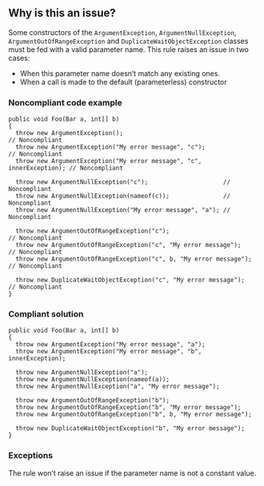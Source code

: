 ## Why is this an issue?

Some constructors of the `ArgumentException`, `ArgumentNullException`, `ArgumentOutOfRangeException` and
`DuplicateWaitObjectException` classes must be fed with a valid parameter name. This rule raises an issue in two cases:

-   When this parameter name doesn’t match any existing ones.
-   When a call is made to the default (parameterless) constructor

### Noncompliant code example

    public void Foo(Bar a, int[] b)
    {
      throw new ArgumentException();                                        // Noncompliant
      throw new ArgumentException("My error message", "c");                 // Noncompliant
      throw new ArgumentException("My error message", "c", innerException); // Noncompliant
    
      throw new ArgumentNullException("c");                     // Noncompliant
      throw new ArgumentNullException(nameof(c));               // Noncompliant
      throw new ArgumentNullException("My error message", "a"); // Noncompliant
    
      throw new ArgumentOutOfRangeException("c");                           // Noncompliant
      throw new ArgumentOutOfRangeException("c", "My error message");       // Noncompliant
      throw new ArgumentOutOfRangeException("c", b, "My error message");    // Noncompliant
    
      throw new DuplicateWaitObjectException("c", "My error message");      // Noncompliant
    }

### Compliant solution

    public void Foo(Bar a, int[] b)
    {
      throw new ArgumentException("My error message", "a");
      throw new ArgumentException("My error message", "b", innerException);
    
      throw new ArgumentNullException("a");
      throw new ArgumentNullException(nameof(a));
      throw new ArgumentNullException("a", "My error message");
    
      throw new ArgumentOutOfRangeException("b");
      throw new ArgumentOutOfRangeException("b", "My error message");
      throw new ArgumentOutOfRangeException("b", b, "My error message");
    
      throw new DuplicateWaitObjectException("b", "My error message");
    }

### Exceptions

The rule won’t raise an issue if the parameter name is not a constant value.